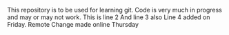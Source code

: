 This repository is to be used for learning git. Code is very much in progress and may or may not work.
This is line 2
And line 3 also
Line 4 added on Friday.
Remote Change made online Thursday

